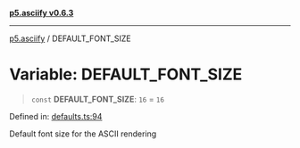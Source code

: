 [**p5.asciify v0.6.3**](../README.md)

***

[p5.asciify](../globals.md) / DEFAULT\_FONT\_SIZE

# Variable: DEFAULT\_FONT\_SIZE

> `const` **DEFAULT\_FONT\_SIZE**: `16` = `16`

Defined in: [defaults.ts:94](https://github.com/humanbydefinition/p5-asciify/blob/2eef0f93be0b07a27bd830cf8224669b9f9d1a6b/src/lib/defaults.ts#L94)

Default font size for the ASCII rendering
